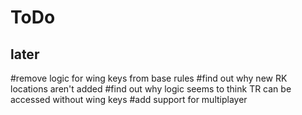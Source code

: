 # ToDo

## later

#remove logic for wing keys from base rules
#find out why new RK locations aren't added
#find out why logic seems to think TR can be accessed without wing keys
#add support for multiplayer